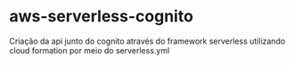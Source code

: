 # aws-serverless-cognito
Criação da api junto do cognito através do framework serverless utilizando cloud formation por meio do serverless.yml 
